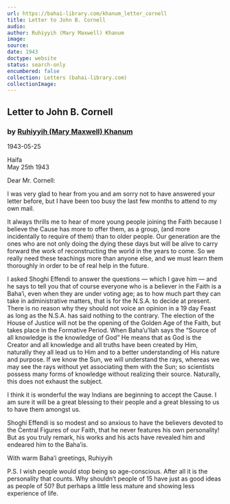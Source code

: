```yaml
---
url: https://bahai-library.com/khanum_letter_cornell
title: Letter to John B. Cornell
audio: 
author: Ruhiyyih (Mary Maxwell) Khanum
image: 
source: 
date: 1943
doctype: website
status: search-only
encumbered: false
collection: Letters (bahai-library.com)
collectionImage: 
---
```



## Letter to John B. Cornell

### by [Ruhiyyih (Mary Maxwell) Khanum](https://bahai-library.com/author/Ruhiyyih+(Mary+Maxwell)+Khanum)

1943-05-25


Haifa  
May 25th 1943

Dear Mr. Cornell:

I was very glad to hear from you and am sorry not to have answered your letter before, but I have been too busy the last few months to attend to my own mail.

It always thrills me to hear of more young people joining the Faith because I believe the Cause has more to offer them, as a group, (and more incidentally to require of them) than to older people. Our generation are the ones who are not only doing the dying these days but will be alive to carry forward the work of reconstructing the world in the years to come. So we really need these teachings more than anyone else, and we must learn them thoroughly in order to be of real help in the future.

I asked Shoghi Effendi to answer the questions — which I gave him — and he says to tell you that of course everyone who is a believer in the Faith is a Baha’i, even when they are under voting age; as to how much part they can take in administrative matters, that is for the N.S.A. to decide at present. There is no reason why they should not voice an opinion in a 19 day Feast as long as the N.S.A. has said nothing to the contrary. The election of the House of Justice will not be the opening of the Golden Age of the Faith, but takes place in the Formative Period. When Baha’u’llah says the “Source of all knowledge is the knowledge of God” He means that as God is the Creator and all knowledge and all truths have been created by Him, naturally they all lead us to Him and to a better understanding of His nature and purpose. If we know the Sun, we will understand the rays, whereas we may see the rays without yet associating them with the Sun; so scientists possess many forms of knowledge without realizing their source. Naturally, this does not exhaust the subject.

I think it is wonderful the way Indians are beginning to accept the Cause. I am sure it will be a great blessing to their people and a great blessing to us to have them amongst us.

Shoghi Effendi is so modest and so anxious to have the believers devoted to the Central Figures of our Faith, that he never features his own personality! But as you truly remark, his works and his acts have revealed him and endeared him to the Baha’is.

With warm Baha’i greetings, Ruhiyyih

P.S. I wish people would stop being so age-conscious. After all it is the personality that counts. Why shouldn’t people of 15 have just as good ideas as people of 50? But perhaps a little less mature and showing less experience of life.